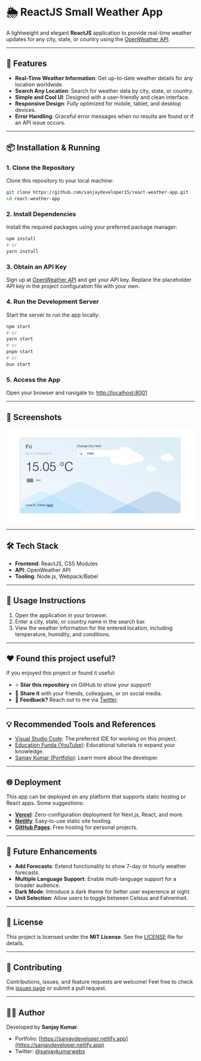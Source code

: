 # **🌦️ ReactJS Small Weather App**

A lightweight and elegant **ReactJS** application to provide real-time weather updates for any city, state, or country using the [OpenWeather API](https://openweathermap.org/api).

---

## **🚀 Features**

- **Real-Time Weather Information**: Get up-to-date weather details for any location worldwide.
- **Search Any Location**: Search for weather data by city, state, or country.
- **Simple and Cool UI**: Designed with a user-friendly and clean interface.
- **Responsive Design**: Fully optimized for mobile, tablet, and desktop devices.
- **Error Handling**: Graceful error messages when no results are found or if an API issue occurs.

---

## **📦 Installation & Running**

### **1. Clone the Repository**
Clone this repository to your local machine:
```bash
git clone https://github.com/sanjaydeveloper15/react-weather-app.git
cd react-weather-app
```

### **2. Install Dependencies**
Install the required packages using your preferred package manager:
```bash
npm install
# or
yarn install
```

### **3. Obtain an API Key**
Sign up at [OpenWeather API](https://openweathermap.org/api) and get your API key. Replace the placeholder API key in the project configuration file with your own.

### **4. Run the Development Server**
Start the server to run the app locally:
```bash
npm start
# or
yarn start
# or
pnpm start
# or
bun start
```

### **5. Access the App**
Open your browser and navigate to:
[http://localhost:8001](http://localhost:8001)

---

## **📸 Screenshots**


![Home Page Screenshot](https://github.com/sanjaydeveloper15/reactjs-weather-app/blob/main/public/images/react-weather-app-sanjaydeveloper15.png)


---

## **🛠️ Tech Stack**

- **Frontend**: ReactJS, CSS Modules
- **API**: OpenWeather API
- **Tooling**: Node.js, Webpack/Babel

---

## **📖 Usage Instructions**

1. Open the application in your browser.
2. Enter a city, state, or country name in the search bar.
3. View the weather information for the entered location, including temperature, humidity, and conditions.

---

## **❤️ Found this project useful?**

If you enjoyed this project or found it useful:
- ⭐️ **Star this repository** on GitHub to show your support!
- 📢 **Share it** with your friends, colleagues, or on social media.
- 💬 **Feedback?** Reach out to me via [Twitter](https://twitter.com/sanjaykumarwebs).

---

## **💡 Recommended Tools and References**

- [Visual Studio Code](https://code.visualstudio.com/download): The preferred IDE for working on this project.
- [Education Funda (YouTube)](https://www.youtube.com/@EducationFundaIndia): Educational tutorials to expand your knowledge.
- [Sanjay Kumar (Portfolio)](https://sanjaydeveloper.netlify.app/): Learn more about the developer.

---

## **🌐 Deployment**

This app can be deployed on any platform that supports static hosting or React apps. Some suggestions:
- **[Vercel](https://vercel.com/)**: Zero-configuration deployment for Next.js, React, and more.
- **[Netlify](https://www.netlify.com/)**: Easy-to-use static site hosting.
- **[GitHub Pages](https://pages.github.com/)**: Free hosting for personal projects.

---

## **🔧 Future Enhancements**

- **Add Forecasts**: Extend functionality to show 7-day or hourly weather forecasts.
- **Multiple Language Support**: Enable multi-language support for a broader audience.
- **Dark Mode**: Introduce a dark theme for better user experience at night.
- **Unit Selection**: Allow users to toggle between Celsius and Fahrenheit.

---

## **📄 License**

This project is licensed under the **MIT License**. See the [LICENSE](./LICENSE) file for details.

---

## **🤝 Contributing**

Contributions, issues, and feature requests are welcome! Feel free to check the [issues page](https://github.com/sanjaydeveloper15/react-weather-app/issues) or submit a pull request.

---

## **👨‍💻 Author**

Developed by **Sanjay Kumar**.  
- Portfolio: [https://sanjaydeveloper.netlify.app](https://sanjaydeveloper.netlify.app)  
- Twitter: [@sanjaykumarwebs](https://twitter.com/sanjaykumarwebs)
